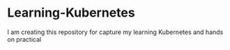 # Learning-Kubernetes
I am creating this repository for capture my learning Kubernetes and hands on practical 

